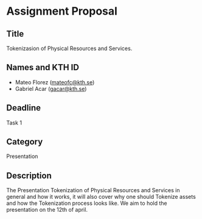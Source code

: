 # Assignment Proposal

## Title

Tokenizasion of Physical Resources and Services.

## Names and KTH ID
  - Mateo Florez (mateofc@kth.se)
  - Gabriel Acar (gacar@kth.se)

## Deadline

Task 1

## Category

Presentation

## Description

The Presentation Tokenization of Physical Resources and Services in general and how it works, it will also cover why one should Tokenize assets and how the Tokenization process looks like. We aim to hold the presentation on the 12th of april.
